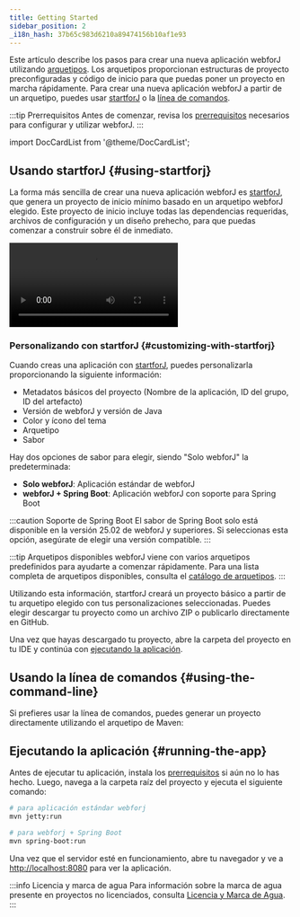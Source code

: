 ```yaml
---
title: Getting Started
sidebar_position: 2
_i18n_hash: 37b65c983d6210a89474156b10af1e93
---
```

Este artículo describe los pasos para crear una nueva aplicación webforJ utilizando [arquetipos](../building-ui/archetypes/overview.md). Los arquetipos proporcionan estructuras de proyecto preconfiguradas y código de inicio para que puedas poner un proyecto en marcha rápidamente. 
Para crear una nueva aplicación webforJ a partir de un arquetipo, puedes usar [startforJ](#using-startforj) o la [línea de comandos](#using-the-command-line).

:::tip Prerrequisitos
Antes de comenzar, revisa los [prerrequisitos](./prerequisites) necesarios para configurar y utilizar webforJ.
:::

<!-- vale off -->
import DocCardList from '@theme/DocCardList';

<!-- vale on -->

## Usando startforJ {#using-startforj}

La forma más sencilla de crear una nueva aplicación webforJ es [startforJ](https://docs.webforj.com/startforj), que genera un proyecto de inicio mínimo basado en un arquetipo webforJ elegido. Este proyecto de inicio incluye todas las dependencias requeridas, archivos de configuración y un diseño prehecho, para que puedas comenzar a construir sobre él de inmediato.

<div class="videos-container">
  <video controls>
    <source src="https://cdn.webforj.com/webforj-documentation/video/archetypes/startforj.mp4" type="video/mp4" />
  </video>
</div>

### Personalizando con startforJ {#customizing-with-startforj}

Cuando creas una aplicación con [startforJ](https://docs.webforj.com/startforj), puedes personalizarla proporcionando la siguiente información:

- Metadatos básicos del proyecto (Nombre de la aplicación, ID del grupo, ID del artefacto)  
- Versión de webforJ y versión de Java
- Color y ícono del tema
- Arquetipo
- Sabor

Hay dos opciones de sabor para elegir, siendo "Solo webforJ" la predeterminada:
  - **Solo webforJ**: Aplicación estándar de webforJ
  - **webforJ + Spring Boot**: Aplicación webforJ con soporte para Spring Boot

:::caution Soporte de Spring Boot
El sabor de Spring Boot solo está disponible en la versión 25.02 de webforJ y superiores. Si seleccionas esta opción, asegúrate de elegir una versión compatible.
:::

:::tip Arquetipos disponibles
webforJ viene con varios arquetipos predefinidos para ayudarte a comenzar rápidamente. Para una lista completa de arquetipos disponibles, consulta el [catálogo de arquetipos](../building-ui/archetypes/overview).
:::

Utilizando esta información, startforJ creará un proyecto básico a partir de tu arquetipo elegido con tus personalizaciones seleccionadas. 
Puedes elegir descargar tu proyecto como un archivo ZIP o publicarlo directamente en GitHub.

Una vez que hayas descargado tu proyecto, abre la carpeta del proyecto en tu IDE y continúa con [ejecutando la aplicación](#running-the-app).

## Usando la línea de comandos {#using-the-command-line}

Si prefieres usar la línea de comandos, puedes generar un proyecto directamente utilizando el arquetipo de Maven:

<ComponentArchetype
project="hello-world"
flavor="webforj"
/>

## Ejecutando la aplicación {#running-the-app}

Antes de ejecutar tu aplicación, instala los [prerrequisitos](./prerequisites.md) si aún no lo has hecho. 
Luego, navega a la carpeta raíz del proyecto y ejecuta el siguiente comando:

```bash
# para aplicación estándar webforj
mvn jetty:run

# para webforj + Spring Boot
mvn spring-boot:run
```

Una vez que el servidor esté en funcionamiento, abre tu navegador y ve a [http://localhost:8080](http://localhost:8080) para ver la aplicación.

:::info Licencia y marca de agua
Para información sobre la marca de agua presente en proyectos no licenciados, consulta [Licencia y Marca de Agua](../configuration/licensing-and-watermark).
:::
